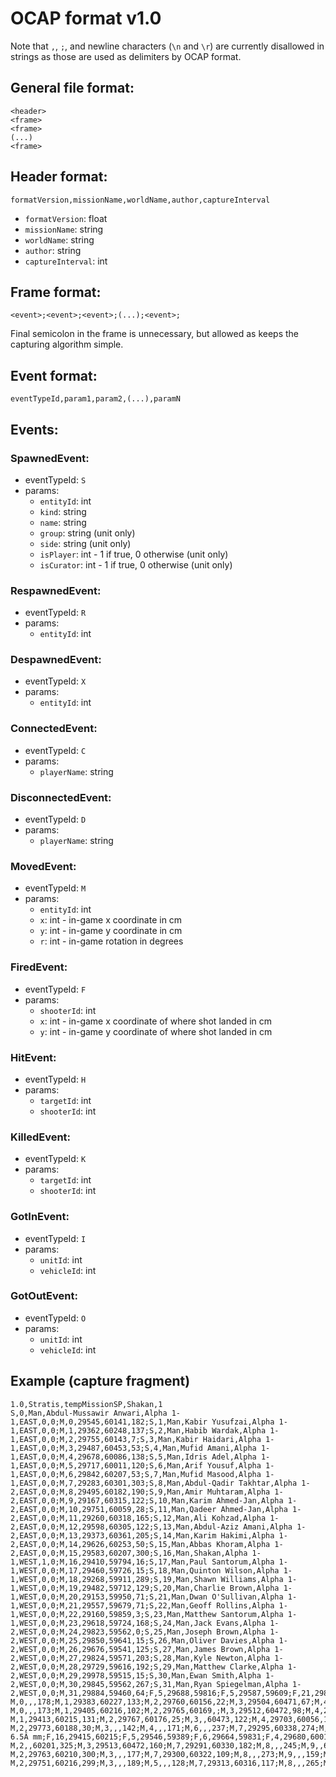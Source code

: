 # OCAP format v1.0

Note that `,`, `;`, and newline characters (`\n` and `\r`) are currently disallowed in strings as those are used as delimiters by OCAP format.

## General file format:

```
<header>
<frame>
<frame>
(...)
<frame>
```

## Header format:

`formatVersion,missionName,worldName,author,captureInterval`

* `formatVersion`: float
* `missionName`: string
* `worldName`: string
* `author`: string
* `captureInterval`: int



## Frame format:

`<event>;<event>;<event>;(...);<event>;`

Final semicolon in the frame is unnecessary, but allowed as keeps the capturing algorithm simple.

## Event format:

`eventTypeId,param1,param2,(...),paramN`

## Events:

### SpawnedEvent:  
* eventTypeId: `S`
* params:
  * `entityId`: int
  * `kind`: string
  * `name`: string
  * `group`: string (unit only)
  * `side`: string (unit only)
  * `isPlayer`: int - 1 if true, 0 otherwise (unit only)
  * `isCurator`: int - 1 if true, 0 otherwise (unit only)

### RespawnedEvent: 
* eventTypeId: `R`
* params:
  * `entityId`: int

### DespawnedEvent: 
* eventTypeId: `X`
* params:
  * `entityId`: int

### ConnectedEvent: 
* eventTypeId: `C`
* params:
    * `playerName`: string

### DisconnectedEvent: 
* eventTypeId: `D`
* params:
    * `playerName`: string
        
### MovedEvent: 
* eventTypeId: `M`
* params:
  * `entityId`: int
  * `x`: int - in-game x coordinate in cm
  * `y`: int - in-game y coordinate in cm
  * `r`: int - in-game rotation in degrees

### FiredEvent: 
* eventTypeId: `F`
* params:
  * `shooterId`: int
  * `x`: int - in-game x coordinate of where shot landed in cm 
  * `y`: int - in-game y coordinate of where shot landed in cm 
    

### HitEvent: 
* eventTypeId: `H`
* params:
  * `targetId`: int
  * `shooterId`: int
    

### KilledEvent: 
* eventTypeId: `K`
* params:
  * `targetId`: int
  * `shooterId`: int
    

### GotInEvent: 
* eventTypeId: `I`
* params:
  * `unitId`: int
  * `vehicleId`: int
    

### GotOutEvent: 
* eventTypeId: `O`
* params:
  * `unitId`: int
  * `vehicleId`: int
  
## Example (capture fragment)
```
1.0,Stratis,tempMissionSP,Shakan,1
S,0,Man,Abdul-Mussawir Anwari,Alpha 1-1,EAST,0,0;M,0,29545,60141,182;S,1,Man,Kabir Yusufzai,Alpha 1-1,EAST,0,0;M,1,29362,60248,137;S,2,Man,Habib Wardak,Alpha 1-1,EAST,0,0;M,2,29755,60143,7;S,3,Man,Kabir Haidari,Alpha 1-1,EAST,0,0;M,3,29487,60453,53;S,4,Man,Mufid Amani,Alpha 1-1,EAST,0,0;M,4,29678,60086,138;S,5,Man,Idris Adel,Alpha 1-1,EAST,0,0;M,5,29717,60011,120;S,6,Man,Arif Yousuf,Alpha 1-1,EAST,0,0;M,6,29842,60207,53;S,7,Man,Mufid Masood,Alpha 1-1,EAST,0,0;M,7,29283,60301,303;S,8,Man,Abdul-Qadir Takhtar,Alpha 1-2,EAST,0,0;M,8,29495,60182,190;S,9,Man,Amir Muhtaram,Alpha 1-2,EAST,0,0;M,9,29167,60315,122;S,10,Man,Karim Ahmed-Jan,Alpha 1-2,EAST,0,0;M,10,29751,60059,28;S,11,Man,Qadeer Ahmed-Jan,Alpha 1-2,EAST,0,0;M,11,29260,60318,165;S,12,Man,Ali Kohzad,Alpha 1-2,EAST,0,0;M,12,29598,60305,122;S,13,Man,Abdul-Aziz Amani,Alpha 1-2,EAST,0,0;M,13,29373,60361,205;S,14,Man,Karim Hakimi,Alpha 1-2,EAST,0,0;M,14,29626,60253,50;S,15,Man,Abbas Khoram,Alpha 1-2,EAST,0,0;M,15,29583,60207,300;S,16,Man,Shakan,Alpha 1-1,WEST,1,0;M,16,29410,59794,16;S,17,Man,Paul Santorum,Alpha 1-1,WEST,0,0;M,17,29460,59726,15;S,18,Man,Quinton Wilson,Alpha 1-1,WEST,0,0;M,18,29268,59911,289;S,19,Man,Shawn Williams,Alpha 1-1,WEST,0,0;M,19,29482,59712,129;S,20,Man,Charlie Brown,Alpha 1-1,WEST,0,0;M,20,29153,59950,71;S,21,Man,Dwan O'Sullivan,Alpha 1-1,WEST,0,0;M,21,29557,59679,71;S,22,Man,Geoff Rollins,Alpha 1-1,WEST,0,0;M,22,29160,59859,3;S,23,Man,Matthew Santorum,Alpha 1-1,WEST,0,0;M,23,29618,59724,168;S,24,Man,Jack Evans,Alpha 1-2,WEST,0,0;M,24,29823,59562,0;S,25,Man,Joseph Brown,Alpha 1-2,WEST,0,0;M,25,29850,59641,15;S,26,Man,Oliver Davies,Alpha 1-2,WEST,0,0;M,26,29676,59541,125;S,27,Man,James Brown,Alpha 1-2,WEST,0,0;M,27,29824,59571,203;S,28,Man,Kyle Newton,Alpha 1-2,WEST,0,0;M,28,29729,59616,192;S,29,Man,Matthew Clarke,Alpha 1-2,WEST,0,0;M,29,29978,59515,15;S,30,Man,Ewan Smith,Alpha 1-2,WEST,0,0;M,30,29845,59562,267;S,31,Man,Ryan Spiegelman,Alpha 1-2,WEST,0,0;M,31,29884,59460,64;F,5,29688,59816;F,5,29587,59609;F,21,29802,60165;H,10,21;F,21,29768,60091;F,5,29524,59381;F,21,34211,60628;F,21,29801,60166;F,5,29526,59330;
M,0,,,178;M,1,29383,60227,133;M,2,29760,60156,22;M,3,29504,60471,67;M,4,29688,60077,129;M,5,,,168;M,6,29865,60198,153;M,7,29284,60315,25;M,9,29179,60308,121;M,10,29757,60071,;M,11,29270,60309,98;M,12,29610,60298,121;M,14,29630,60258,39;M,15,29566,60247,327;M,16,29414,59793,7;M,18,29263,59905,216;M,19,29485,59708,69;M,20,29187,59963,102;M,21,,,49;M,22,29171,59890,19;M,23,29621,59704,137;M,25,29854,59640,108;M,26,29692,59527,134;M,27,29820,59559,200;M,28,29725,59604,196;M,29,,59513,33;M,30,29835,59561,256;M,31,29916,59486,45;F,0,29838,59662;F,0,30037,59508;
M,0,,,173;M,1,29405,60216,102;M,2,29765,60169,;M,3,29512,60472,98;M,4,29698,60067,145;M,5,,,171;M,6,29870,60201,37;M,7,29290,60327,;M,9,29185,60304,;M,10,29761,60078,29;M,11,29282,60315,58;M,12,29612,60297,35;M,13,29367,,283;M,14,29638,60269,29;M,15,29547,60274,5;M,16,29415,59794,359;M,17,29453,59733,261;M,18,29256,59894,211;M,19,29510,59732,26;M,20,29212,59952,108;M,21,29572,59710,33;M,22,29165,59928,303;M,23,,59705,19;M,25,29878,59622,135;M,26,29702,59518,135;M,27,29815,59546,204;M,28,29722,59591,195;M,29,29974,59505,35;M,30,29823,59556,214;M,31,29948,59525,34;F,21,29789,60015;F,20,29518,60228;F,23,29614,59745;H,1,16;F,16,29414,60475;F,21,30135,60572;F,16,29406,60480;F,22,29315,60153;F,23,29462,60150;F,20,29697,60565;F,16,29407,60480;F,21,29717,59984;
M,1,29413,60215,131;M,2,29767,60176,25;M,3,,60473,122;M,4,29703,60056,168;M,6,29878,60220,301;M,7,29293,60333,27;M,9,29197,60297,122;M,10,29767,60090,31;M,11,29294,60320,83;M,12,29605,60304,279;M,13,29337,60381,293;M,14,29643,60282,351;M,15,29559,60289,33;M,16,,,360;M,17,29439,59734,293;M,18,29252,59884,132;M,19,29511,59770,327;M,20,,,65;M,21,29596,59720,53;M,22,29157,59933,9;M,23,29624,59714,359;M,25,29898,59602,;M,26,29712,59508,;M,27,29812,59539,205;M,28,,59584,167;M,29,29972,59503,37;M,30,29816,59544,209;M,31,29980,59547,108;F,1,29707,59386;F,1,29690,59608;F,21,29781,60083;F,1,29738,59255;F,16,29413,60476;F,1,29702,59382;F,1,29763,59203;F,1,29704,59387;F,1,30787,58232;F,16,29414,60476;F,1,29553,59795;F,4,29699,60008;F,6,29810,60119;F,21,29969,60354;F,21,29759,60089;F,18,29646,60560;F,21,29808,60162;F,16,29389,60491;F,5,29551,58805;F,1,29455,60099;H,1,16;F,16,29416,60217;F,1,29455,60099;F,6,29426,59367;
M,2,29773,60188,30;M,3,,,142;M,4,,,171;M,6,,,237;M,7,29295,60338,274;M,9,29209,60289,129;M,10,29776,60100,49;M,11,29301,60319,101;M,13,29307,60400,316;M,14,29633,60289,286;M,15,29586,60332,;M,17,29428,59742,322;M,18,,,55;M,19,29486,59781,297;M,20,,,31;M,21,29606,,47;M,22,,,10;M,25,29907,59592,150;M,26,29723,59500,113;M,27,29806,59526,206;M,28,29729,59570,150;M,29,,,38;M,30,29809,59532,208;M,31,30004,59516,129;F,4,29699,60009;F,5,29526,59415;F,22,29332,60143;F,18,29587,60633;F,1,29501,60132;F,4,29596,59776;F,16,29416,60474;F,5,29527,59380;F,18,29582,60575;F,18,29661,60674;F,1,29702,59381;F,21,29994,60430;F,18,29669,60669;F,5,29547,59403;F,1,30401,59035;F,21,29983,60422;K,1,16,MX 6.5Â mm;F,16,29415,60215;F,5,29546,59389;F,6,29664,59831;F,4,29680,60014;F,5,29601,59585;F,21,29717,59919;F,16,29411,60477;
M,2,,60201,325;M,3,29513,60472,160;M,7,29291,60330,182;M,8,,,245;M,9,,60288,;M,10,29785,60110,74;M,11,29314,60315,118;M,12,29603,60317,21;M,13,29296,60406,329;M,14,29620,60294,296;M,15,29589,60369,321;M,16,,,359;M,17,29423,59755,1;M,19,29474,59780,312;M,20,29219,59950,136;M,21,29608,59719,43;M,22,,,16;M,25,29912,59581,163;M,26,29737,59496,100;M,27,29800,59514,209;M,28,29735,59560,147;M,29,,,40;M,30,29803,59520,207;M,31,30034,59518,22;F,6,29593,59659;F,5,29509,59409;F,16,29407,60480;F,9,29755,59362;F,22,29677,60487;F,6,29457,59427;F,9,29241,60228;F,16,29409,60478;F,6,29444,59430;F,22,29663,60497;F,9,29425,59815;F,9,29402,59829;F,9,30332,58305;
M,2,29763,60210,300;M,3,,,177;M,7,29300,60322,109;M,8,,,273;M,9,,,159;M,10,29789,60112,127;M,11,29321,60307,204;M,12,29612,60345,332;M,13,29295,60407,339;M,14,29609,60299,293;M,15,29558,60392,317;M,16,29418,,360;M,17,,59756,27;M,18,,,54;M,19,29468,59781,337;M,20,29229,59941,128;M,21,,,40;M,25,29914,59570,174;M,26,29750,59498,69;M,27,29793,59502,204;M,28,29742,59557,41;M,29,,,42;M,30,29796,59508,210;M,31,30037,59533,2;F,22,29630,60485;F,6,29405,59373;F,10,30177,59114;F,22,29347,60159;F,9,29322,59908;H,25,10;F,10,29933,59459;F,31,29770,60130;F,22,29640,60527;F,6,29619,59762;F,10,29927,59447;F,9,29298,59944;
M,2,29751,60216,299;M,3,,,189;M,5,,,128;M,7,29313,60316,117;M,8,,,265;M,10,,,139;M,11,29328,60299,121;M,12,29586,60360,285;M,13,,,347;M,14,29604,60301,325;M,15,29526,60405,272;M,16,29425,59803,305;M,18,,,53;M,19,,59780,358;M,20,29240,59933,123;M,21,,,36;M,25,,59567,304;M,26,29759,59502,18;M,27,29790,59489,169;M,28,,59570,353;M,29,,,43;M,30,29789,59496,222;M,31,,59534,;F,9,29464,59745;F,25,29737,59992;F,22,29726,60651;F,10,29869,59683;F,22,29719,60689;F,10,29823,59914;H,5,21;F,21,29718,60011;F,22,29663,60622;F,9,29474,59739;F,23,29695,59998;F,10,29822,59915;F,9,29716,59214;H,4,23;H,4,23;F,23,29708,60073;F,21,29734,60066;
```